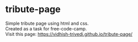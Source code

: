 # tribute-page
Simple tribute page using html and css.\
Created as a task for free-code-camp.\
Visit this page: https://vidhish-trivedi.github.io/tribute-page/
